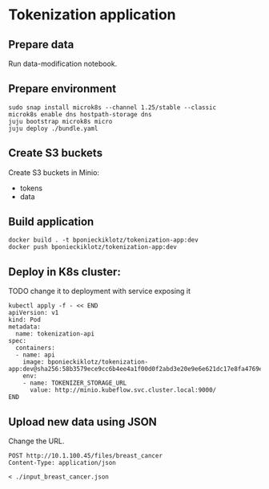 # Tokenization application

## Prepare data

Run data-modification notebook.

## Prepare environment

```shell
sudo snap install microk8s --channel 1.25/stable --classic
microk8s enable dns hostpath-storage dns
juju bootstrap microk8s micro
juju deploy ./bundle.yaml
```

## Create S3 buckets

Create S3 buckets in Minio:
- tokens
- data

## Build application
```shell
docker build . -t bponieckiklotz/tokenization-app:dev
docker push bponieckiklotz/tokenization-app:dev
```

## Deploy in K8s cluster: 
TODO change it to deployment with service exposing it

```shell
kubectl apply -f - << END
apiVersion: v1
kind: Pod
metadata:
  name: tokenization-api
spec:
  containers:
  - name: api
    image: bponieckiklotz/tokenization-app:dev@sha256:58b3579ece9cc6b4ee4a1f00d0f2abd3e20e9e6e621dc17e8fa4769eaa1f6592
    env:
    - name: TOKENIZER_STORAGE_URL
      value: http://minio.kubeflow.svc.cluster.local:9000/
END
```

## Upload new data using JSON
Change the URL.
```http request
POST http://10.1.100.45/files/breast_cancer
Content-Type: application/json

< ./input_breast_cancer.json
```
